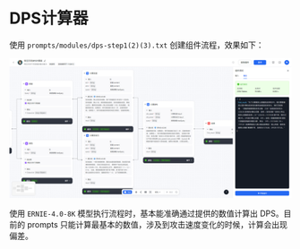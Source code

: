 # DPS计算器

使用 `prompts/modules/dps-step1(2)(3).txt` 创建组件流程，效果如下：

![D08B410E734D37420A3962EDB52A37E1.png](./imgs/D08B410E734D37420A3962EDB52A37E1.png)

使用 `ERNIE-4.0-8K` 模型执行流程时，基本能准确通过提供的数值计算出 DPS。目前的 prompts 只能计算最基本的数值，涉及到攻击速度变化的时候，计算会出现偏差。
